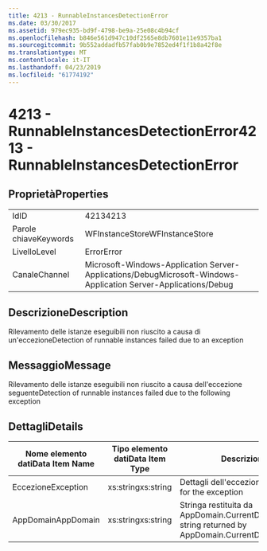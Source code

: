 ```yaml
---
title: 4213 - RunnableInstancesDetectionError
ms.date: 03/30/2017
ms.assetid: 979ec935-bd9f-4798-be9a-25e08c4b94cf
ms.openlocfilehash: b846e561d947c10df2565e8db7601e11e9357ba1
ms.sourcegitcommit: 9b552addadfb57fab0b9e7852ed4f1f1b8a42f8e
ms.translationtype: MT
ms.contentlocale: it-IT
ms.lasthandoff: 04/23/2019
ms.locfileid: "61774192"
---
```

# <a name="4213---runnableinstancesdetectionerror"></a><span data-ttu-id="2958b-102">4213 - RunnableInstancesDetectionError</span><span class="sxs-lookup"><span data-stu-id="2958b-102">4213 - RunnableInstancesDetectionError</span></span>
## <a name="properties"></a><span data-ttu-id="2958b-103">Proprietà</span><span class="sxs-lookup"><span data-stu-id="2958b-103">Properties</span></span>  
  
|||  
|-|-|  
|<span data-ttu-id="2958b-104">Id</span><span class="sxs-lookup"><span data-stu-id="2958b-104">ID</span></span>|<span data-ttu-id="2958b-105">4213</span><span class="sxs-lookup"><span data-stu-id="2958b-105">4213</span></span>|  
|<span data-ttu-id="2958b-106">Parole chiave</span><span class="sxs-lookup"><span data-stu-id="2958b-106">Keywords</span></span>|<span data-ttu-id="2958b-107">WFInstanceStore</span><span class="sxs-lookup"><span data-stu-id="2958b-107">WFInstanceStore</span></span>|  
|<span data-ttu-id="2958b-108">Livello</span><span class="sxs-lookup"><span data-stu-id="2958b-108">Level</span></span>|<span data-ttu-id="2958b-109">Error</span><span class="sxs-lookup"><span data-stu-id="2958b-109">Error</span></span>|  
|<span data-ttu-id="2958b-110">Canale</span><span class="sxs-lookup"><span data-stu-id="2958b-110">Channel</span></span>|<span data-ttu-id="2958b-111">Microsoft-Windows-Application Server-Applications/Debug</span><span class="sxs-lookup"><span data-stu-id="2958b-111">Microsoft-Windows-Application Server-Applications/Debug</span></span>|  
  
## <a name="description"></a><span data-ttu-id="2958b-112">Descrizione</span><span class="sxs-lookup"><span data-stu-id="2958b-112">Description</span></span>  
 <span data-ttu-id="2958b-113">Rilevamento delle istanze eseguibili non riuscito a causa di un'eccezione</span><span class="sxs-lookup"><span data-stu-id="2958b-113">Detection of runnable instances failed due to an exception</span></span>  
  
## <a name="message"></a><span data-ttu-id="2958b-114">Messaggio</span><span class="sxs-lookup"><span data-stu-id="2958b-114">Message</span></span>  
 <span data-ttu-id="2958b-115">Rilevamento delle istanze eseguibili non riuscito a causa dell'eccezione seguente</span><span class="sxs-lookup"><span data-stu-id="2958b-115">Detection of runnable instances failed due to the following exception</span></span>  
  
## <a name="details"></a><span data-ttu-id="2958b-116">Dettagli</span><span class="sxs-lookup"><span data-stu-id="2958b-116">Details</span></span>  
  
|<span data-ttu-id="2958b-117">Nome elemento dati</span><span class="sxs-lookup"><span data-stu-id="2958b-117">Data Item Name</span></span>|<span data-ttu-id="2958b-118">Tipo elemento dati</span><span class="sxs-lookup"><span data-stu-id="2958b-118">Data Item Type</span></span>|<span data-ttu-id="2958b-119">Descrizione</span><span class="sxs-lookup"><span data-stu-id="2958b-119">Description</span></span>|  
|--------------------|--------------------|-----------------|  
|<span data-ttu-id="2958b-120">Eccezione</span><span class="sxs-lookup"><span data-stu-id="2958b-120">Exception</span></span>|<span data-ttu-id="2958b-121">xs:string</span><span class="sxs-lookup"><span data-stu-id="2958b-121">xs:string</span></span>|<span data-ttu-id="2958b-122">Dettagli dell'eccezione.</span><span class="sxs-lookup"><span data-stu-id="2958b-122">The exception details for the exception</span></span>|  
|<span data-ttu-id="2958b-123">AppDomain</span><span class="sxs-lookup"><span data-stu-id="2958b-123">AppDomain</span></span>|<span data-ttu-id="2958b-124">xs:string</span><span class="sxs-lookup"><span data-stu-id="2958b-124">xs:string</span></span>|<span data-ttu-id="2958b-125">Stringa restituita da AppDomain.CurrentDomain.FriendlyName.</span><span class="sxs-lookup"><span data-stu-id="2958b-125">The string returned by AppDomain.CurrentDomain.FriendlyName.</span></span>|
